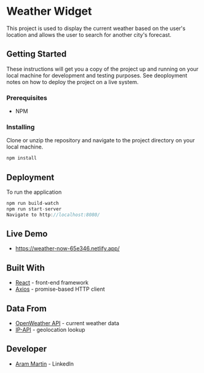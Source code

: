 # Weather Widget

This project is used to display the current weather based on the user's location and allows the user to search for another city's forecast.

## Getting Started

These instructions will get you a copy of the project up and running on your local machine for development and testing purposes. See deoployment notes on how to deploy the project on a live system.

### Prerequisites

- NPM

### Installing

Clone or unzip the repository and navigate to the project directory on your local machine.

```JavaScript
npm install
```

## Deployment

To run the application

```JavaScript
npm run build-watch
npm run start-server
Navigate to http://localhost:8080/
```

## Live Demo
* https://weather-now-65e346.netlify.app/

## Built With
* [React](https://reactjs.org/) - front-end framework 
* [Axios](https://axios-http.com/docs/intro) - promise-based HTTP client


## Data From
* [OpenWeather API](https://openweathermap.org/api) - current weather data
* [IP-API](https://ip-api.com/docs/api:json#test) - geolocation lookup

## Developer
* [Aram Martin](https://www.linkedin.com/in/aram-martin/) - LinkedIn